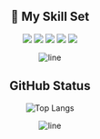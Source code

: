 
<div align="center">
  
## 🤹 My Skill Set

<img  src="https://img.shields.io/badge/C%2B%2B-00599C?style=for-the-badge&logo=c%2B%2B&logoColor=white"> <img src="https://img.shields.io/badge/Java-ED8B00?style=for-the-badge&logo=java&logoColor=white"> <img src="https://img.shields.io/badge/HTML5-E34F26?style=for-the-badge&logo=html5&logoColor=white"> <img src="https://img.shields.io/badge/CSS3-1572B6?style=for-the-badge&logo=css3&logoColor=white"> <img src="https://img.shields.io/badge/JavaScript-F7DF1E?style=for-the-badge&logo=javascript&logoColor=black">

![line](https://cdn.discordapp.com/attachments/842741907720896512/842806312386428948/gif.gif)

## GitHub Status

![Top Langs](https://github-readme-stats.vercel.app/api/top-langs/?username=DaoDuyAn&theme=tokyonight)

![line](https://cdn.discordapp.com/attachments/842741907720896512/842806312386428948/gif.gif)

